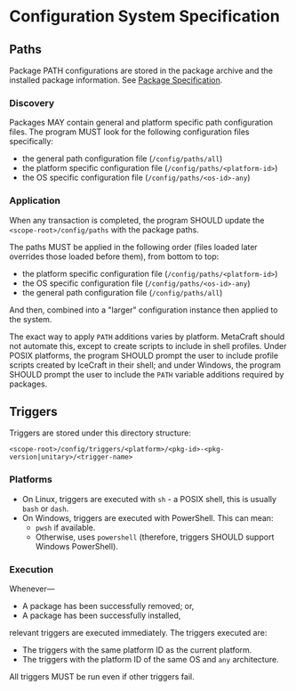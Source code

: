 <!-- SPDX-FileCopyrightText: 2024 WithLithum <WithLithum@outlook.com> -->
<!-- SPDX-License-Identifier: GPL-3.0-or-later -->

# Configuration System Specification

## Paths

Package PATH configurations are stored in the package archive and the installed
package information. See [Package Specification](PackageSpecs.md).

### Discovery

Packages MAY contain general and platform specific path configuration files.
The program MUST look for the following configuration files specifically:

- the general path configuration file (`/config/paths/all`)
- the platform specific configuration file (`/config/paths/<platform-id>`)
- the OS specific configuration file (`/config/paths/<os-id>-any`)

### Application

When any transaction is completed, the program SHOULD update the
`<scope-root>/config/paths` with the package paths.

The paths MUST be applied in the following order (files loaded later overrides
those loaded before them), from bottom to top:

- the platform specific configuration file (`/config/paths/<platform-id>`)
- the OS specific configuration file (`/config/paths/<os-id>-any`)
- the general path configuration file (`/config/paths/all`)

And then, combined into a "larger" configuration instance then applied to the
system.

The exact way to apply `PATH` additions varies by platform. MetaCraft should
not automate this, except to create scripts to include in shell profiles.
Under POSIX platforms, the program SHOULD prompt the user to include profile
scripts created by IceCraft in their shell; and under Windows, the program
SHOULD prompt the user to include the `PATH` variable additions required by
packages.

## Triggers

Triggers are stored under this directory structure:

```plain
<scope-root>/config/triggers/<platform>/<pkg-id>-<pkg-version|unitary>/<trigger-name>
```

### Platforms

- On Linux, triggers are executed with `sh` - a POSIX shell, this is usually
  `bash` or `dash`.
- On Windows, triggers are executed with PowerShell. This can mean:
  - `pwsh` if available.
  - Otherwise, uses `powershell` (therefore, triggers SHOULD support Windows PowerShell).

### Execution

Whenever—

- A package has been successfully removed; or,
- A package has been successfully installed,

relevant triggers are executed immediately. The triggers executed are:

- The triggers with the same platform ID as the current platform.
- The triggers with the platform ID of the same OS and `any` architecture.

All triggers MUST be run even if other triggers fail.
